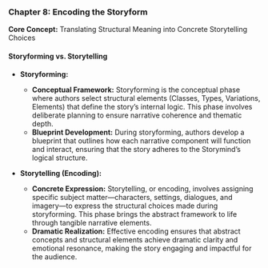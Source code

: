 ### **Chapter 8: Encoding the Storyform**

**Core Concept:** Translating Structural Meaning into Concrete Storytelling Choices

#### **Storyforming vs. Storytelling**

- **Storyforming:**

  - **Conceptual Framework:** Storyforming is the conceptual phase where authors select structural elements (Classes, Types, Variations, Elements) that define the story’s internal logic. This phase involves deliberate planning to ensure narrative coherence and thematic depth.
  - **Blueprint Development:** During storyforming, authors develop a blueprint that outlines how each narrative component will function and interact, ensuring that the story adheres to the Storymind’s logical structure.

- **Storytelling (Encoding):**
  - **Concrete Expression:** Storytelling, or encoding, involves assigning specific subject matter—characters, settings, dialogues, and imagery—to express the structural choices made during storyforming. This phase brings the abstract framework to life through tangible narrative elements.
  - **Dramatic Realization:** Effective encoding ensures that abstract concepts and structural elements achieve dramatic clarity and emotional resonance, making the story engaging and impactful for the audience.
